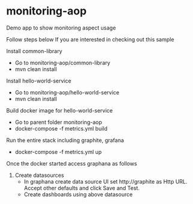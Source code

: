 # monitoring-aop
Demo app to show monitoring aspect usage

Follow steps below If you are interested in checking out this sample

Install common-library
* Go to monitoring-aop/common-library
* mvn clean install

Install hello-world-service 
* Go to monitoring-aop/hello-world-service
* mvn clean install

Build docker image for hello-world-service
* Go to parent folder monitoring-aop
* docker-compose -f metrics.yml build

Run the entire stack including graphite, grafana
* docker-compose -f metrics.yml up

Once the docker started access graphana as follows
1. Create datasources
    * In graphana create data source UI set http://graphite as Http URL. Accept other defaults and click Save and Test.
    * Create dashboards using above datasource 

